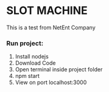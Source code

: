 # SLOT MACHINE
This is a test from NetEnt Company

### Run project:
1. Install nodejs
2. Download Code
3. Open terminal inside project folder
4. npm start
5. View on port localhost:3000





